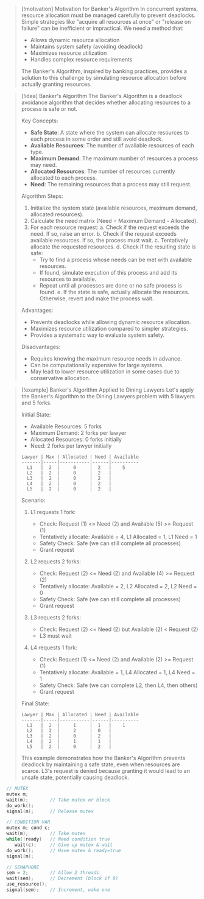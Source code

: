 > [!motivation] Motivation for Banker's Algorithm
> In concurrent systems, resource allocation must be managed carefully to prevent deadlocks. Simple strategies like "acquire all resources at once" or "release on failure" can be inefficient or impractical. We need a method that:
> - Allows dynamic resource allocation
> - Maintains system safety (avoiding deadlock)
> - Maximizes resource utilization
> - Handles complex resource requirements
> 
> The Banker's Algorithm, inspired by banking practices, provides a solution to this challenge by simulating resource allocation before actually granting resources.

> [!idea] Banker's Algorithm
> The Banker's Algorithm is a deadlock avoidance algorithm that decides whether allocating resources to a process is safe or not.
> 
> Key Concepts:
> - **Safe State**: A state where the system can allocate resources to each process in some order and still avoid deadlock.
> - **Available Resources**: The number of available resources of each type.
> - **Maximum Demand**: The maximum number of resources a process may need.
> - **Allocated Resources**: The number of resources currently allocated to each process.
> - **Need**: The remaining resources that a process may still request.
> 
> Algorithm Steps:
> 1. Initialize the system state (available resources, maximum demand, allocated resources).
> 2. Calculate the need matrix (Need = Maximum Demand - Allocated).
> 3. For each resource request:
>    a. Check if the request exceeds the need. If so, raise an error.
>    b. Check if the request exceeds available resources. If so, the process must wait.
>    c. Tentatively allocate the requested resources.
>    d. Check if the resulting state is safe:
>       - Try to find a process whose needs can be met with available resources.
>       - If found, simulate execution of this process and add its resources to available.
>       - Repeat until all processes are done or no safe process is found.
>    e. If the state is safe, actually allocate the resources. Otherwise, revert and make the process wait.
> 
> Advantages:
> - Prevents deadlocks while allowing dynamic resource allocation.
> - Maximizes resource utilization compared to simpler strategies.
> - Provides a systematic way to evaluate system safety.
> 
> Disadvantages:
> - Requires knowing the maximum resource needs in advance.
> - Can be computationally expensive for large systems.
> - May lead to lower resource utilization in some cases due to conservative allocation.

> [!example] Banker's Algorithm Applied to Dining Lawyers
> Let's apply the Banker's Algorithm to the Dining Lawyers problem with 5 lawyers and 5 forks.
> 
> Initial State:
> - Available Resources: 5 forks
> - Maximum Demand: 2 forks per lawyer
> - Allocated Resources: 0 forks initially
> - Need: 2 forks per lawyer initially
> 
> ```
> Lawyer | Max | Allocated | Need | Available
> -------|-----|-----------|------|----------
>   L1   |  2  |     0     |  2   |    5
>   L2   |  2  |     0     |  2   |
>   L3   |  2  |     0     |  2   |
>   L4   |  2  |     0     |  2   |
>   L5   |  2  |     0     |  2   |
> ```
> 
> Scenario:
> 1. L1 requests 1 fork:
>    - Check: Request (1) <= Need (2) and Available (5) >= Request (1)
>    - Tentatively allocate: Available = 4, L1 Allocated = 1, L1 Need = 1
>    - Safety Check: Safe (we can still complete all processes)
>    - Grant request
> 
> 2. L2 requests 2 forks:
>    - Check: Request (2) <= Need (2) and Available (4) >= Request (2)
>    - Tentatively allocate: Available = 2, L2 Allocated = 2, L2 Need = 0
>    - Safety Check: Safe (we can still complete all processes)
>    - Grant request
> 
> 3. L3 requests 2 forks:
>    - Check: Request (2) <= Need (2) but Available (2) < Request (2)
>    - L3 must wait
> 
> 4. L4 requests 1 fork:
>    - Check: Request (1) <= Need (2) and Available (2) >= Request (1)
>    - Tentatively allocate: Available = 1, L4 Allocated = 1, L4 Need = 1
>    - Safety Check: Safe (we can complete L2, then L4, then others)
>    - Grant request
> 
> Final State:
> ```
> Lawyer | Max | Allocated | Need | Available
> -------|-----|-----------|------|----------
>   L1   |  2  |     1     |  1   |    1
>   L2   |  2  |     2     |  0   |
>   L3   |  2  |     0     |  2   |
>   L4   |  2  |     1     |  1   |
>   L5   |  2  |     0     |  2   |
> ```
> 
> This example demonstrates how the Banker's Algorithm prevents deadlock by maintaining a safe state, even when resources are scarce. L3's request is denied because granting it would lead to an unsafe state, potentially causing deadlock.


```c
// MUTEX
mutex m;
wait(m);        // Take mutex or block
do_work();
signal(m);      // Release mutex

// CONDITION VAR
mutex m; cond c;
wait(m);        // Take mutex
while(!ready)   // Need condition true
   wait(c);     // Give up mutex & wait
do_work();      // Have mutex & ready=true
signal(m);

// SEMAPHORE  
sem = 2;        // Allow 2 threads
wait(sem);      // Decrement (block if 0)
use_resource();
signal(sem);    // Increment, wake one
```



